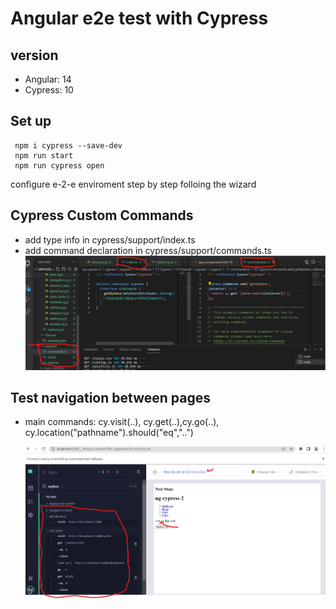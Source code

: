 # Angular e2e test with Cypress

## version

- Angular: 14
- Cypress: 10

## Set up

```
 npm i cypress --save-dev
 npm run start
 npm run cypress open
```

configure e-2-e enviroment step by step folloing the wizard

## Cypress Custom Commands

- add type info in cypress/support/index.ts
- add command declaration in cypress/support/commands.ts
  ![command](/screenshots/custom-command.png)

## Test navigation between pages

- main commands: cy.visit(..), cy.get(..),cy.go(..), cy.location("pathname").should("eq","..")

  ![navigation](/screenshots/navigation.png)
